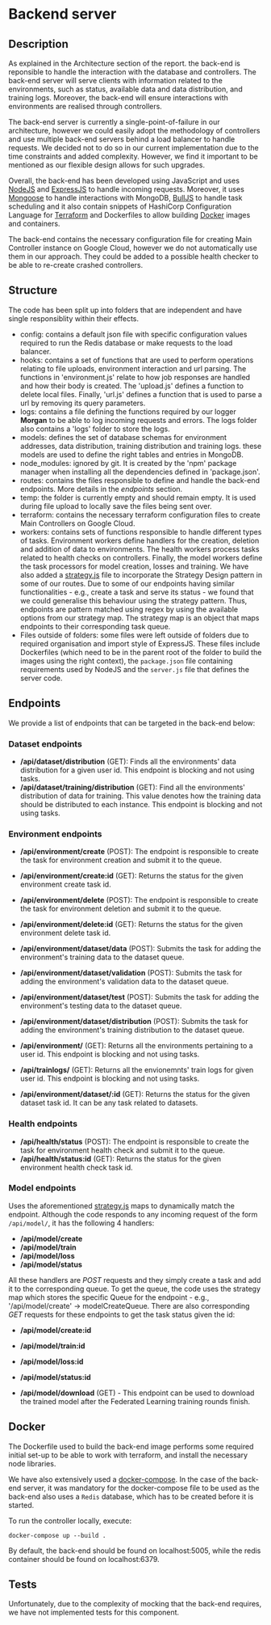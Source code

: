 # Backend server

## Description

As explained in the Architecture section of the report. the back-end is reponsible to handle the interaction with the database and controllers. The back-end server will serve clients with information related to the environments, such as status, available data and data distribution, and training logs. Moreover, the back-end will ensure interactions with environments are realised through controllers.

The back-end server is currently a single-point-of-failure in our architecture, however we could easily adopt the methodology of controllers and use multiple back-end servers behind a load balancer to handle requests. We decided not to do so in our current implementation due to the time constraints and added complexity. However, we find it important to be mentioned as our flexible design allows for such upgrades.

Overall, the back-end has been developed using JavaScript and uses [NodeJS](https://nodejs.org/en/) and [ExpressJS](https://expressjs.com) to handle incoming requests. Moreover, it uses [Mongoose](https://mongoosejs.com) to handle interactions with MongoDB, [BullJS](https://github.com/OptimalBits/bullm) to handle task scheduling and it also contain snippets of HashiCorp Configuration Language for [Terraform](https://www.terraform.io) and Dockerfiles to allow building [Docker](https://www.docker.com) images and containers.

The back-end contains the necessary configuration file for creating Main Controller instance on Google Cloud, however we do not automatically use them in our approach. They could be added to a possible health checker to be able to re-create crashed controllers.

## Structure

The code has been split up into folders that are independent and have single responsiblity within their effects.

- config: contains a default json file with specific configuration values required to run the Redis database or make requests to the load balancer.
- hooks: contains a set of functions that are used to perform operations relating to file uploads, environment interaction and url parsing. The functions in 'environment.js' relate to how job responses are handled and how their body is created. The 'upload.js' defines a function to delete local files. Finally, 'url.js' defines a function that is used to parse a url by removing its query parameters.
- logs: contains a file defining the functions required by our logger **Morgan** to be able to log incoming requests and errors. The logs folder also contains a 'logs' folder to store the logs.
- models: defines the set of database schemas for environment addresses, data distribution, training distribution and training logs. these models are used to define the right tables and entries in MongoDB.
- node_modules: ignored by git. It is created by the 'npm' package manager when installing all the dependencies defined in 'package.json'.
- routes: contains the files responsible to define and handle the back-end endpoints. More details in the _endpoints_ section.
- temp: the folder is currently empty and should remain empty. It is used during file upload to locally save the files being sent over.
- terraform: contains the necessary terraform configuration files to create Main Controllers on Google Cloud.
- workers: contains sets of functions responsible to handle different types of tasks. Environment workers define handlers for the creation, deletion and addition of data to environments. The health workers process tasks related to health checks on controllers. Finally, the model workers define the task processors for model creation, losses and training. We have also added a [strategy.js](/backend_server/workers/strategy.js) file to incorporate the Strategy Design pattern in some of our routes. Due to some of our endpoints having similar functionalities - e.g., create a task and serve its status - we found that we could generalise this behaviour using the strategy pattern. Thus, endpoints are pattern matched using regex by using the available options from our strategy map. The strategy map is an object that maps endpoints to their corresponding task queue.
- Files outside of folders: some files were left outside of folders due to required organisation and import style of ExpressJS. These files include Dockerfiles (which need to be in the parent root of the folder to build the images using the right context), the `package.json` file containing requirements used by NodeJS and the `server.js` file that defines the server code.

## Endpoints

We provide a list of endpoints that can be targeted in the back-end below:

### Dataset endpoints

- **/api/dataset/distribution** (GET): Finds all the environments' data distribution for a given user id. This endpoint is blocking and not using tasks.
- **/api/dataset/training/distribution** (GET): Find all the environments' distribution of data for training. This value denotes how the training data should be distributed to each instance. This endpoint is blocking and not using tasks.

### Environment endpoints

- **/api/environment/create** (POST): The endpoint is responsible to create the task for environment creation and submit it to the queue.
- **/api/environment/create:id** (GET): Returns the status for the given environment create task id.

- **/api/environment/delete** (POST): The endpoint is responsible to create the task for environment deletion and submit it to the queue.
- **/api/environment/delete:id** (GET): Returns the status for the given environment delete task id.

- **/api/environment/dataset/data** (POST): Submits the task for adding the environment's training data to the dataset queue.
- **/api/environment/dataset/validation** (POST): Submits the task for adding the environment's validation data to the dataset queue.
- **/api/environment/dataset/test** (POST): Submits the task for adding the environment's testing data to the dataset queue.
- **/api/environment/dataset/distribution** (POST): Submits the task for adding the environment's training distribution to the dataset queue.
- **/api/environment/** (GET): Returns all the environments pertaining to a user id. This endpoint is blocking and not using tasks.
- **/api/trainlogs/** (GET): Returns all the envionemnts' train logs for given user id. This endpoint is blocking and not using tasks.
- **/api/environment/dataset/:id** (GET): Returns the status for the given dataset task id. It can be any task related to datasets.

### Health endpoints

- **/api/health/status** (POST): The endpoint is responsible to create the task for environment health check and submit it to the queue.
- **/api/health/status:id** (GET): Returns the status for the given environment health check task id.

### Model endpoints

Uses the aforementioned [strategy.js](/backend_server/workers/strategy.js) maps to dynamically match the endpoint. Although the code responds to any incoming request of the form `/api/model/`, it has the following 4 handlers:

- **/api/model/create**
- **/api/model/train**
- **/api/model/loss**
- **/api/model/status**

All these handlers are _POST_ requests and they simply create a task and add it to the corresponding queue. To get the queue, the code uses the strategy map which stores the specific Queue for the endpoint - e.g., '/api/model/create' -> modelCreateQueue. There are also corresponding _GET_ requests for these endpoints to get the task status given the id:

- **/api/model/create:id**
- **/api/model/train:id**
- **/api/model/loss:id**
- **/api/model/status:id**

- **/api/model/download** (GET) - This endpoint can be used to download the trained model after the Federated Learning training rounds finish.

## Docker

The Dockerfile used to build the back-end image performs some required initial set-up to be able to work with terraform, and install the necessary node libraries.

We have also extensively used a [docker-compose](./docker-compose.yml). In the case of the back-end server, it was mandatory for the docker-compose file to be used as the back-end also uses a `Redis` database, which has to be created before it is started.

To run the controller locally, execute:

```Docker
docker-compose up --build .
```

By default, the back-end should be found on localhost:5005, while the redis container should be found on localhost:6379.

## Tests

Unfortunately, due to the complexity of mocking that the back-end requires, we have not implemented tests for this component.
